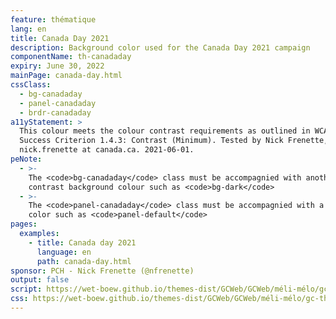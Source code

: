 ```yaml
---
feature: thématique
lang: en
title: Canada Day 2021
description: Background color used for the Canada Day 2021 campaign
componentName: th-canadaday
expiry: June 30, 2022
mainPage: canada-day.html
cssClass:
  - bg-canadaday
  - panel-canadaday
  - brdr-canadaday
a11yStatement: >
  This colour meets the colour contrast requirements as outlined in WCAG 2.0 AA
  Success Criterion 1.4.3: Contrast (Minimum). Tested by Nick Frenette,
  nick.frenette at canada.ca. 2021-06-01.
peNote:
  - >-
    The <code>bg-canadaday</code> class must be accompagnied with another dark
    contrast background colour such as <code>bg-dark</code>
  - >-
    The <code>panel-canadaday</code> class must be accompagnied with a fall back
    color such as <code>panel-default</code>
pages:
  examples:
    - title: Canada day 2021
      language: en
      path: canada-day.html
sponsor: PCH - Nick Frenette (@nfrenette)
output: false
script: https://wet-boew.github.io/themes-dist/GCWeb/GCWeb/méli-mélo/gc-thématique.js
css: https://wet-boew.github.io/themes-dist/GCWeb/GCWeb/méli-mélo/gc-thématique.css
---
```


